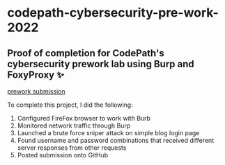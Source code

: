 # codepath-cybersecurity-pre-work-2022
## Proof of completion for CodePath's cybersecurity prework lab using Burp and FoxyProxy :sparkles:

[prework submission](https://github.com/Marvinesc3/codepath-cybersecurity-pre-work-2022/blob/main/prework_cybersec.png)

To complete this project, I did the following:
1. Configured FireFox browser to work with Burb
2. Monitored network traffic through Burp
3. Launched a brute force sniper attack on simple blog login page
4. Found username and password combinations that received different server responses from other requests
5. Posted submission onto GitHub

